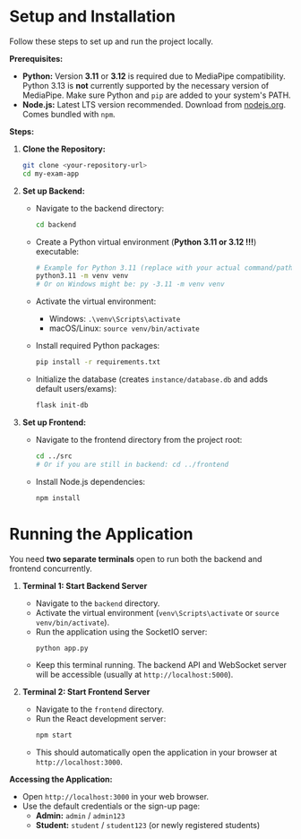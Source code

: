 # Setup and Installation

Follow these steps to set up and run the project locally.

**Prerequisites:**

*   **Python:** Version **3.11** or **3.12** is required due to MediaPipe compatibility. Python 3.13 is **not** currently supported by the necessary version of MediaPipe. Make sure Python and `pip` are added to your system's PATH.
*   **Node.js:** Latest LTS version recommended. Download from [nodejs.org](https://nodejs.org/). Comes bundled with `npm`.

**Steps:**

1.  **Clone the Repository:**
    ```bash
    git clone <your-repository-url>
    cd my-exam-app
    ```
2.  **Set up Backend:**
    *   Navigate to the backend directory:
        ```bash
        cd backend
        ```
    *   Create a Python virtual environment (**Python 3.11 or 3.12 !!!**) executable:
        ```bash
        # Example for Python 3.11 (replace with your actual command/path if needed):
        python3.11 -m venv venv
        # Or on Windows might be: py -3.11 -m venv venv
        ```
    *   Activate the virtual environment:
        *   Windows: `.\venv\Scripts\activate`
        *   macOS/Linux: `source venv/bin/activate`

    *   Install required Python packages:
        ```bash
        pip install -r requirements.txt
        ```
        
    *   Initialize the database (creates `instance/database.db` and adds default users/exams):
        ```bash
        flask init-db
        ```

3.  **Set up Frontend:**
    *   Navigate to the frontend directory from the project root:
        ```bash
        cd ../src
        # Or if you are still in backend: cd ../frontend
        ```
    *   Install Node.js dependencies:
        ```bash
        npm install
        ```

# Running the Application

You need **two separate terminals** open to run both the backend and frontend concurrently.

1.  **Terminal 1: Start Backend Server**
    *   Navigate to the `backend` directory.
    *   Activate the virtual environment (`venv\Scripts\activate` or `source venv/bin/activate`).
    *   Run the application using the SocketIO server:
        ```bash
        python app.py
        ```
    *   Keep this terminal running. The backend API and WebSocket server will be accessible (usually at `http://localhost:5000`).

2.  **Terminal 2: Start Frontend Server**
    *   Navigate to the `frontend` directory.
    *   Run the React development server:
        ```bash
        npm start
        ```
    *   This should automatically open the application in your browser at `http://localhost:3000`.

**Accessing the Application:**

*   Open `http://localhost:3000` in your web browser.
*   Use the default credentials or the sign-up page:
    *   **Admin:** `admin` / `admin123`
    *   **Student:** `student` / `student123` (or newly registered students)
